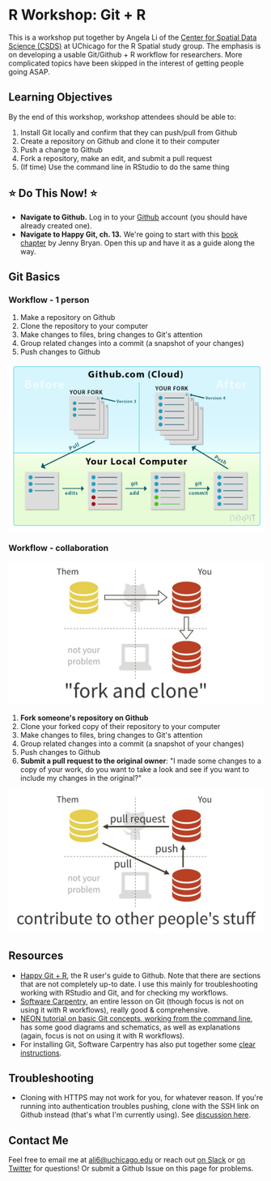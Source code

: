 
R Workshop: Git + R
===================

This is a workshop put together by Angela Li of the [Center for Spatial Data Science (CSDS)](https://spatial.uchicago.edu) at UChicago for the R Spatial study group. The emphasis is on developing a usable Git/Github + R workflow for researchers. More complicated topics have been skipped in the interest of getting people going ASAP.

Learning Objectives
-------------------

By the end of this workshop, workshop attendees should be able to:

1.  Install Git locally and confirm that they can push/pull from Github
2.  Create a repository on Github and clone it to their computer
3.  Push a change to Github
4.  Fork a repository, make an edit, and submit a pull request
5.  (If time) Use the command line in RStudio to do the same thing

⭐️ Do This Now! ⭐️
------------------

-   **Navigate to Github.** Log in to your [Github](https://github.com) account (you should have already created one).
-   **Navigate to Happy Git, ch. 13.** We're going to start with this [book chapter](http://happygitwithr.com/rstudio-git-github.html) by Jenny Bryan. Open this up and have it as a guide along the way.

Git Basics
----------

### Workflow - 1 person

1.  Make a repository on Github
2.  Clone the repository to your computer
3.  Make changes to files, bring changes to Git's attention
4.  Group related changes into a commit (a snapshot of your changes)
5.  Push changes to Github

![](images/git-add-commit.png)

### Workflow - collaboration

![](images/fork-clone.jpg)

1.  **Fork someone's repository on Github**
2.  Clone your forked copy of their repository to your computer
3.  Make changes to files, bring changes to Git's attention
4.  Group related changes into a commit (a snapshot of your changes)
5.  Push changes to Github
6.  **Submit a pull request to the original owner**: "I made some changes to a copy of your work, do you want to take a look and see if you want to include my changes in the original?"

![](images/pull-request.jpg)

Resources
---------

-   [Happy Git + R](http://happygitwithr.com), the R user's guide to Github. Note that there are sections that are not completely up-to date. I use this mainly for troubleshooting working with RStudio and Git, and for checking my workflows.
-   [Software Carpentry](https://swcarpentry.github.io/git-novice/), an entire lesson on Git (though focus is not on using it with R workflows), really good & comprehensive.
-   [NEON tutorial on basic Git concepts, working from the command line](https://www.neonscience.org/github-git-add), has some good diagrams and schematics, as well as explanations (again, focus is not on using it with R workflows).
-   For installing Git, Software Carpentry has also put together some [clear instructions](https://carpentries.github.io/workshop-template/#git).

Troubleshooting
---------------

-   Cloning with HTTPS may not work for you, for whatever reason. If you're running into authentication troubles pushing, clone with the SSH link on Github instead (that's what I'm currently using). See [discussion here](https://github.com/STAT545-UBC/Discussion/issues/93).

Contact Me
----------

Feel free to email me at <ali6@uchicago.edu> or reach out [on Slack](https://csds-uchicago.slack.com) or [on Twitter](https://twitter.com/CivicAngela) for questions! Or submit a Github Issue on this page for problems.
